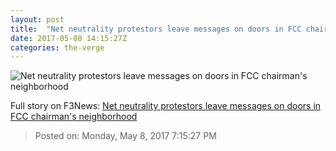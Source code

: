 ```yaml
---
layout: post
title:  "Net neutrality protestors leave messages on doors in FCC chairman's neighborhood"
date: 2017-05-08 14:15:27Z
categories: the-verge
---
```


![Net neutrality protestors leave messages on doors in FCC chairman's neighborhood](https://cdn0.vox-cdn.com/thumbor/uTQcsR4RzJUwKVYEK-UUkQp8qj8=/0x43:640x403/1600x900/cdn0.vox-cdn.com/uploads/chorus_image/image/54670567/20170505_173739_e1494107179365.0.jpg)




Full story on F3News: [Net neutrality protestors leave messages on doors in FCC chairman's neighborhood](http://www.f3nws.com/n/GePgSG)

> Posted on: Monday, May 8, 2017 7:15:27 PM
